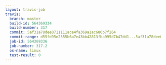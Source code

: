 ```yaml
---
layout: travis-job
travis:
  branch: master
  build-id: 564369334
  build-number: 317
  commit: 5af31a78dee0711111ace4fa369a1ac680b7f264
  commit-range: d55fd95e2355b6a7e43bb42813fba995d7b47dd1...5af31a78dee0711111ace4fa369a1ac680b7f264
  job-id: 564369336
  job-number: 317.2
  os-name: linux
  test-result: 0
---
```

